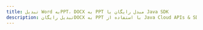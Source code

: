 ---title: تبدیل Word بهPPT، DOCX به PPT مبدل رایگان یا Java SDKdescription: تبدیل رایگانDOCX به PPT با استفاده از Java Cloud APIs & SDK. همچنین اسناد Microsoft Word و OpenOffice را در Cloud ایجاد، ویرایش و رندر کنید.---